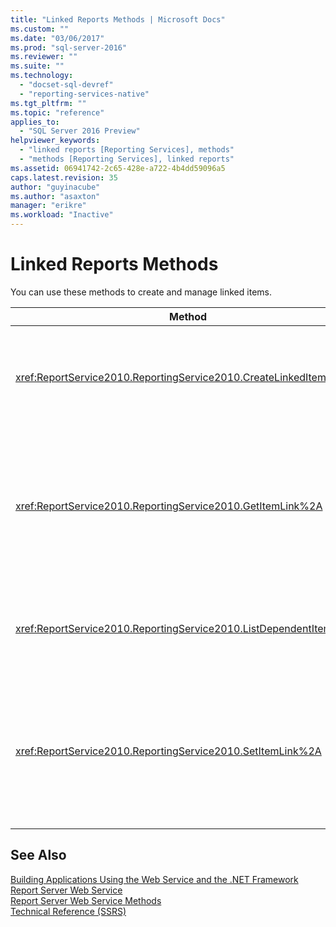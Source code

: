```yaml
---
title: "Linked Reports Methods | Microsoft Docs"
ms.custom: ""
ms.date: "03/06/2017"
ms.prod: "sql-server-2016"
ms.reviewer: ""
ms.suite: ""
ms.technology: 
  - "docset-sql-devref"
  - "reporting-services-native"
ms.tgt_pltfrm: ""
ms.topic: "reference"
applies_to: 
  - "SQL Server 2016 Preview"
helpviewer_keywords: 
  - "linked reports [Reporting Services], methods"
  - "methods [Reporting Services], linked reports"
ms.assetid: 06941742-2c65-428e-a722-4b4dd59096a5
caps.latest.revision: 35
author: "guyinacube"
ms.author: "asaxton"
manager: "erikre"
ms.workload: "Inactive"
---
```

# Linked Reports Methods
  You can use these methods to create and manage linked items.  
  
|Method|Action|  
|------------|------------|  
|<xref:ReportService2010.ReportingService2010.CreateLinkedItem%2A>|Adds a new linked item to the report server database.|  
|<xref:ReportService2010.ReportingService2010.GetItemLink%2A>|Returns the name of the item whose item definition is used for the specified linked item.|  
|<xref:ReportService2010.ReportingService2010.ListDependentItems%2A>|Returns a list of the items that are linked to a specified item.|  
|<xref:ReportService2010.ReportingService2010.SetItemLink%2A>|Specifies the catalog item that is used for the item definition of an existing linked item.|  
  
## See Also  
 [Building Applications Using the Web Service and the .NET Framework](../../../reporting-services/report-server-web-service/net-framework/building-applications-using-the-web-service-and-the-net-framework.md)   
 [Report Server Web Service](../../../reporting-services/report-server-web-service/report-server-web-service.md)   
 [Report Server Web Service Methods](../../../reporting-services/report-server-web-service/methods/report-server-web-service-methods.md)   
 [Technical Reference &#40;SSRS&#41;](../../../reporting-services/technical-reference-ssrs.md)  
  
  
